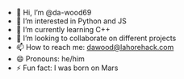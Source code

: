 - 👋 Hi, I’m @da-wood69
- 👀 I’m interested in Python and JS
- 🌱 I’m currently learning C++
- 💞️ I’m looking to collaborate on different projects
- 📫 How to reach me: dawood@lahorehack.com
- 😄 Pronouns: he/him
- ⚡ Fun fact: I was born on Mars

<!---
da-wood69/da-wood69 is a ✨ special ✨ repository because its `README.md` (this file) appears on your GitHub profile.
You can click the Preview link to take a look at your changes.
--->
